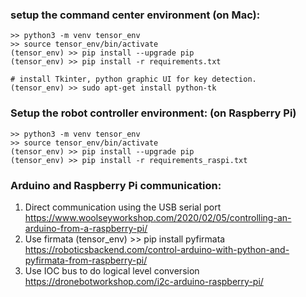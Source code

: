 
### setup the command center environment (on Mac):
```
>> python3 -m venv tensor_env
>> source tensor_env/bin/activate
(tensor_env) >> pip install --upgrade pip
(tensor_env) >> pip install -r requirements.txt

# install Tkinter, python graphic UI for key detection. 
(tensor_env) >> sudo apt-get install python-tk
```

### Setup the robot controller environment: (on Raspberry Pi)
```
>> python3 -m venv tensor_env
>> source tensor_env/bin/activate
(tensor_env) >> pip install --upgrade pip
(tensor_env) >> pip install -r requirements_raspi.txt 
```

### Arduino and Raspberry Pi communication:
1. Direct communication using the USB serial port 
https://www.woolseyworkshop.com/2020/02/05/controlling-an-arduino-from-a-raspberry-pi/
2. Use firmata
(tensor_env) >> pip install pyfirmata
https://roboticsbackend.com/control-arduino-with-python-and-pyfirmata-from-raspberry-pi/
3. Use IOC bus to do logical level conversion
https://dronebotworkshop.com/i2c-arduino-raspberry-pi/
	


